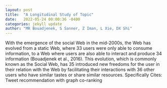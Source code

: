 ```yaml
---
layout: post
title:  "A Longitudinal Study of Topic"
date:   2022-05-24 00:00:36 -0400
categories: jekyll update
author: "MR Bouadjenek, S Sanner, Z Iman, L Xie, DX Shi"
---
```

With the emergence of the social Web in the mid-2000s, the Web has evolved from a static Web, where 33 users were only able to consume information, to a Web where users are also able to interact and produce 34 information (Bouadjenek et al., 2016). This evolution, which is commonly known as the Social Web, has 35 introduced new freedoms for the user in their relation with the Web by facilitating their interactions with 36 other users who have similar tastes or share similar resources. Specifically  Cites: Tweet recommendation with graph co-ranking